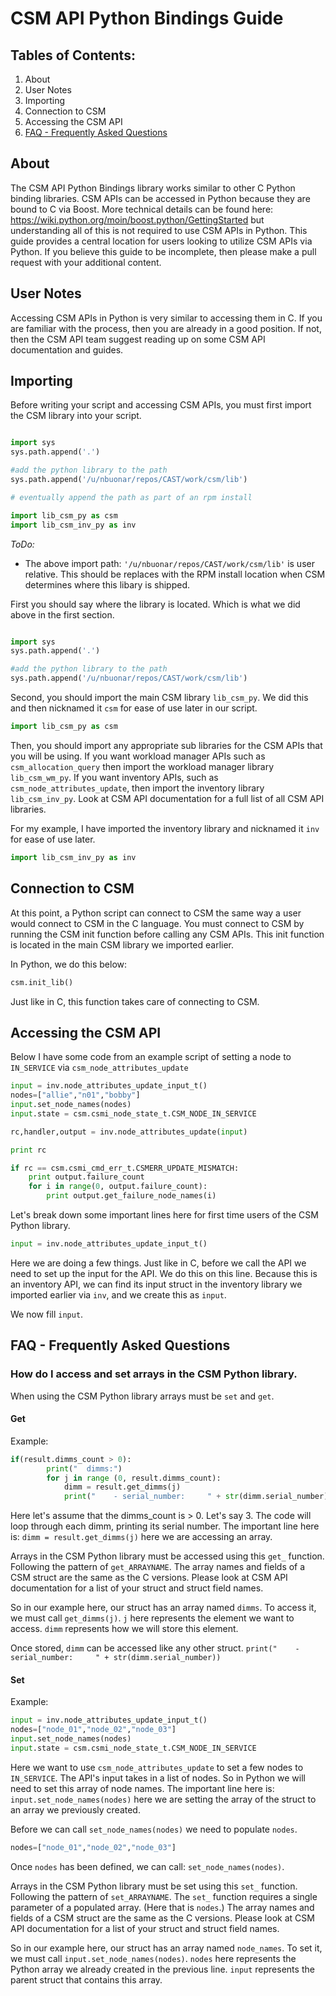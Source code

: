 # CSM API Python Bindings Guide

## Tables of Contents:
1. About
1. User Notes
1. Importing
1. Connection to CSM
1. Accessing the CSM API
1. [FAQ - Frequently Asked Questions](https://github.com/NickyDaB/CAST/blob/research/csm_python_apis/csmi/python_samples/guide.md#faq---frequently-asked-questions)

## About
The CSM API Python Bindings library works similar to other C Python binding libraries. CSM APIs can be accessed in Python because they are bound to C via Boost. More technical details can be found here: https://wiki.python.org/moin/boost.python/GettingStarted but understanding all of this is not required to use CSM APIs in Python. This guide provides a central location for users looking to utilize CSM APIs via Python. If you believe this guide to be incomplete, then please make a pull request with your additional content. 

## User Notes
Accessing CSM APIs in Python is very similar to accessing them in C. If you are familiar with the process, then you are already in a good position. If not, then the CSM API team suggest reading up on some CSM API documentation and guides. 

## Importing
Before writing your script and accessing CSM APIs, you must first import the CSM library into your script. 

```Python

import sys
sys.path.append('.')

#add the python library to the path 
sys.path.append('/u/nbuonar/repos/CAST/work/csm/lib')

# eventually append the path as part of an rpm install 

import lib_csm_py as csm
import lib_csm_inv_py as inv
```

*ToDo:* 
* The above import path: `'/u/nbuonar/repos/CAST/work/csm/lib'` is user relative. This should be replaces with the RPM install location when CSM determines where this libary is shipped. 

First you should say where the library is located. Which is what we did above in the first section.
```Python

import sys
sys.path.append('.')

#add the python library to the path 
sys.path.append('/u/nbuonar/repos/CAST/work/csm/lib')
```

Second, you should import the main CSM library `lib_csm_py`. We did this and then nicknamed it `csm` for ease of use later in our script. 

```Python
import lib_csm_py as csm
```

Then, you should import any appropriate sub libraries for the CSM APIs that you will be using. If you want workload manager APIs such as `csm_allocation_query` then import the workload manager library `lib_csm_wm_py`. If you want inventory APIs, such as `csm_node_attributes_update`, then import the inventory library `lib_csm_inv_py`. Look at CSM API documentation for a full list of all CSM API libraries. 

For my example, I have imported the inventory library and nicknamed it `inv` for ease of use later.
```Python
import lib_csm_inv_py as inv
```


## Connection to CSM

At this point, a Python script can connect to CSM the same way a user would connect to CSM in the C language. You must connect to CSM by running the CSM init function before calling any CSM APIs. This init function is located in the main CSM library we imported earlier. 

In Python, we do this below:
```Python
csm.init_lib()
```

Just like in C, this function takes care of connecting to CSM.

## Accessing the CSM API

Below I have some code from an example script of setting a node to `IN_SERVICE` via `csm_node_attributes_update`

```Python
input = inv.node_attributes_update_input_t()
nodes=["allie","n01","bobby"]
input.set_node_names(nodes)
input.state = csm.csmi_node_state_t.CSM_NODE_IN_SERVICE

rc,handler,output = inv.node_attributes_update(input)

print rc 

if rc == csm.csmi_cmd_err_t.CSMERR_UPDATE_MISMATCH:
    print output.failure_count
    for i in range(0, output.failure_count):
        print output.get_failure_node_names(i)
```

Let's break down some important lines here for first time users of the CSM Python library. 

```Python
input = inv.node_attributes_update_input_t()
```

Here we are doing a few things. Just like in C, before we call the API we need to set up the input for the API. We do this on this line. Because this is an inventory API, we can find its input struct in the inventory library we imported earlier via `inv`, and we create this as `input`. 

We now fill `input`. 

## FAQ - Frequently Asked Questions
### How do I access and set arrays in the CSM Python library. 
When using the CSM Python library arrays must be `set` and `get`. 
#### Get

Example: 
```Python
if(result.dimms_count > 0):
        print("  dimms:")
        for j in range (0, result.dimms_count):
            dimm = result.get_dimms(j)
            print("    - serial_number:     " + str(dimm.serial_number))    
```

Here let's assume that the dimms_count is > 0. Let's say 3. The code will loop through each dimm, printing its serial number. The important line here is: `dimm = result.get_dimms(j)` here we are accessing an array. 

Arrays in the CSM Python library must be accessed using this `get_` function. Following the pattern of `get_ARRAYNAME`. The array names and fields of a CSM struct are the same as the C versions. Please look at CSM API documentation for a list of your struct and struct field names. 

So in our example here, our struct has an array named `dimms`. To access it, we must call `get_dimms(j)`. `j` here represents the element we want to access. `dimm` represents how we will store this element. 

Once stored, `dimm` can be accessed like any other struct. `print("    - serial_number:     " + str(dimm.serial_number))   ` 

#### Set


Example: 
```Python
input = inv.node_attributes_update_input_t()
nodes=["node_01","node_02","node_03"]
input.set_node_names(nodes)
input.state = csm.csmi_node_state_t.CSM_NODE_IN_SERVICE
```

Here we want to use `csm_node_attributes_update` to set a few nodes to `IN_SERVICE`. The API's input takes in a list of nodes. So in Python we will need to set this array of node names. The important line here is: `input.set_node_names(nodes)` here we are setting the array of the struct to an array we previously created. 

Before we can call `set_node_names(nodes)` we need to populate `nodes`.  

```Python
nodes=["node_01","node_02","node_03"]
```

Once `nodes` has been defined, we can call: `set_node_names(nodes)`. 

Arrays in the CSM Python library must be set using this `set_` function. Following the pattern of `set_ARRAYNAME`. The `set_` function requires a single parameter of a populated array. (Here that is `nodes`.) The array names and fields of a CSM struct are the same as the C versions. Please look at CSM API documentation for a list of your struct and struct field names. 

So in our example here, our struct has an array named `node_names`. To set it, we must call `input.set_node_names(nodes)`. `nodes` here represents the Python array we already created in the previous line. `input` represents the parent struct that contains this array. 
